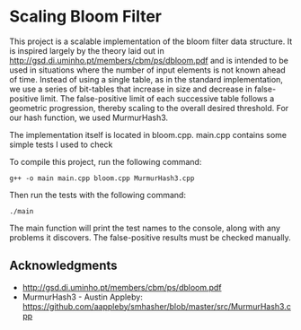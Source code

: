 # Scaling Bloom Filter

This project is a scalable implementation of the bloom filter data structure. It is inspired largely by the theory laid out in http://gsd.di.uminho.pt/members/cbm/ps/dbloom.pdf and is intended to be used in situations where the number of input elements is not known ahead of time. Instead of using a single table, as in the standard implementation, we use a series of bit-tables that increase in size and decrease in false-positive limit. The false-positive limit of each successive table follows a geometric progression, thereby scaling to the overall desired threshold. For our hash function, we used MurmurHash3.

The implementation itself is located in bloom.cpp. main.cpp contains some simple tests I used to check

To compile this project, run the following command:

```
g++ -o main main.cpp bloom.cpp MurmurHash3.cpp
```

Then run the tests with the following command:

```
./main
```

The main function will print the test names to the console, along with any problems it discovers. The false-positive results must be checked manually.

## Acknowledgments

* http://gsd.di.uminho.pt/members/cbm/ps/dbloom.pdf
* MurmurHash3 - Austin Appleby: https://github.com/aappleby/smhasher/blob/master/src/MurmurHash3.cpp